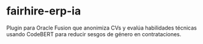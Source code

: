 # fairhire-erp-ia
Plugin para Oracle Fusion que anonimiza CVs y evalúa habilidades técnicas usando CodeBERT para reducir sesgos de género en contrataciones.
